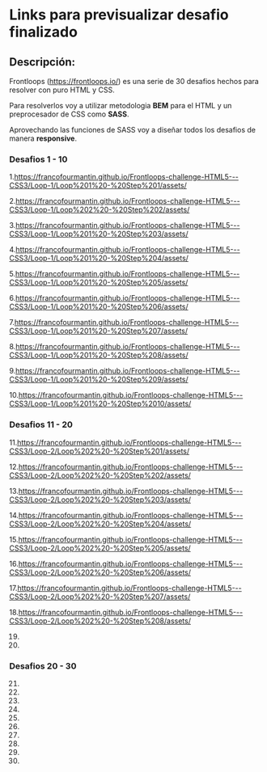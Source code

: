 # Links para previsualizar desafio finalizado

## Descripción:

Frontloops (https://frontloops.io/) es una serie de 30 desafios hechos para resolver con puro HTML y CSS.

Para resolverlos voy a utilizar metodologia **BEM** para el HTML y un preprocesador de CSS como **SASS**.

Aprovechando las funciones de SASS voy a diseñar todos los desafios de manera **responsive**.



### Desafios 1  - 10 ###



1.https://francofourmantin.github.io/Frontloops-challenge-HTML5---CSS3/Loop-1/Loop%201%20-%20Step%201/assets/

2.https://francofourmantin.github.io/Frontloops-challenge-HTML5---CSS3/Loop-1/Loop%202%20-%20Step%202/assets/

3.https://francofourmantin.github.io/Frontloops-challenge-HTML5---CSS3/Loop-1/Loop%201%20-%20Step%203/assets/  

4.https://francofourmantin.github.io/Frontloops-challenge-HTML5---CSS3/Loop-1/Loop%201%20-%20Step%204/assets/

5.https://francofourmantin.github.io/Frontloops-challenge-HTML5---CSS3/Loop-1/Loop%201%20-%20Step%205/assets/ 

6.https://francofourmantin.github.io/Frontloops-challenge-HTML5---CSS3/Loop-1/Loop%201%20-%20Step%206/assets/  

7.https://francofourmantin.github.io/Frontloops-challenge-HTML5---CSS3/Loop-1/Loop%201%20-%20Step%207/assets/ 

8.https://francofourmantin.github.io/Frontloops-challenge-HTML5---CSS3/Loop-1/Loop%201%20-%20Step%208/assets/ 

9.https://francofourmantin.github.io/Frontloops-challenge-HTML5---CSS3/Loop-1/Loop%201%20-%20Step%209/assets/  

10.https://francofourmantin.github.io/Frontloops-challenge-HTML5---CSS3/Loop-1/Loop%201%20-%20Step%2010/assets/


### Desafios 11 - 20 ###

11.https://francofourmantin.github.io/Frontloops-challenge-HTML5---CSS3/Loop-2/Loop%202%20-%20Step%201/assets/

12.https://francofourmantin.github.io/Frontloops-challenge-HTML5---CSS3/Loop-2/Loop%202%20-%20Step%202/assets/

13.https://francofourmantin.github.io/Frontloops-challenge-HTML5---CSS3/Loop-2/Loop%202%20-%20Step%203/assets/

14.https://francofourmantin.github.io/Frontloops-challenge-HTML5---CSS3/Loop-2/Loop%202%20-%20Step%204/assets/

15.https://francofourmantin.github.io/Frontloops-challenge-HTML5---CSS3/Loop-2/Loop%202%20-%20Step%205/assets/

16.https://francofourmantin.github.io/Frontloops-challenge-HTML5---CSS3/Loop-2/Loop%202%20-%20Step%206/assets/

17.https://francofourmantin.github.io/Frontloops-challenge-HTML5---CSS3/Loop-2/Loop%202%20-%20Step%207/assets/

18.https://francofourmantin.github.io/Frontloops-challenge-HTML5---CSS3/Loop-2/Loop%202%20-%20Step%208/assets/

19.

20.

### Desafios 20 - 30 ###

21.
22.
23.
24.
25.
26.
27.
28.
29.
30.
